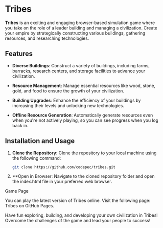 # Tribes

**Tribes** is an exciting and engaging browser-based simulation game where you take on the role of a leader building and managing a civilization. Create your empire by strategically constructing various buildings, gathering resources, and researching technologies.

## Features

- **Diverse Buildings**: Construct a variety of buildings, including farms, barracks, research centers, and storage facilities to advance your civilization.
  
- **Resource Management**: Manage essential resources like wood, stone, gold, and food to ensure the growth of your civilization.
  
- **Building Upgrades**: Enhance the efficiency of your buildings by increasing their levels and unlocking new technologies.
  
- **Offline Resource Generation**: Automatically generate resources even when you're not actively playing, so you can see progress when you log back in.

## Installation and Usage

1. **Clone the Repository**: Clone the repository to your local machine using the following command:
   ```bash
   git clone https://github.com/codepec/tribes.git

2. **Open in Browser: Navigate to the cloned repository folder and open the index.html file in your preferred web browser.

Game Page

You can play the latest version of Tribes online. Visit the following page: Tribes on GitHub Pages.

Have fun exploring, building, and developing your own civilization in Tribes! Overcome the challenges of the game and lead your people to success!
